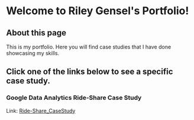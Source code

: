 # Welcome to Riley Gensel's Portfolio!

## About this page
This is my portfolio. Here you will find case studies that I have done showcasing my skills.

## Click one of the links below to see a specific case study.

### Google Data Analytics Ride-Share Case Study
Link: [Ride-Share_CaseStudy](https://rgenselgithub.github.io/RideShare_CaseStudy/)
